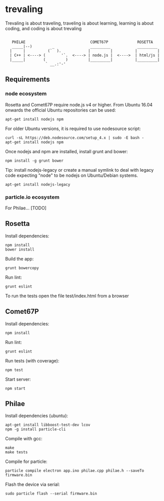 # trevaling

Trevaling is about traveling, traveling is about learning, learning is about coding, and coding is about trevaling
```

   PHILAE                             COMET67P             ROSETTA
   _____|--)         _                _________            _________
  |     |          (`  ).            |         |          |         |
  | C++ | <----> (       '`.  <----> | node.js |  <---->  | html/js |
  |_____|        (         )         |_________|          |_________|
                  ` __.:'-'

```

## Requirements

### node ecosystem

Rosetta and Comet67P require node.js v4 or higher. From Ubuntu 16.04 onwards the official Ubuntu repositories can be used:
```
apt-get install nodejs npm
```

For older Ubuntu versions, it is required to use nodesource script:
```
curl -sL https://deb.nodesource.com/setup_4.x | sudo -E bash -
apt-get install nodejs npm
```

Once nodejs and npm are installed, install grunt and bower:
```
npm install -g grunt bower
```

Tip: install nodejs-legacy or create a manual symlink to deal with legacy code expecting "node" to be nodejs on Ubuntu/Debian systems.
```
apt-get install nodejs-legacy
```

### particle.io ecosystem

For Philae... [TODO]


## Rosetta

Install dependencies:
```
npm install
bower install
```

Build the app:
```
grunt bowercopy
```

Run lint:
```
grunt eslint
```

To run the tests open the file test/index.html from a browser

## Comet67P

Install dependencies:
```
npm install
```

Run lint:
```
grunt eslint
```

Run tests (with coverage):
```
npm test
```

Start server:
```
npm start
```

## Philae

Install dependencies (ubuntu):
```
apt-get install libboost-test-dev lcov
npm -g install particle-cli
```

Compile with gcc:
```
make
make tests
```

Compile for particle:
```
particle compile electron app.ino philae.cpp philae.h --saveTo firmware.bin
```

Flash the device via serial:
```
sudo particle flash --serial firmware.bin
```
